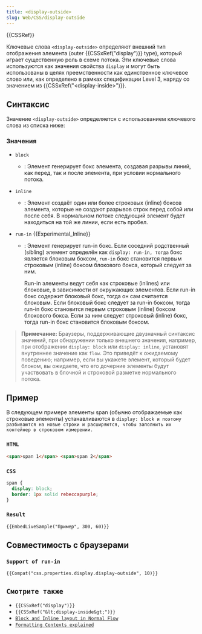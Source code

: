 ```yaml
---
title: <display-outside>
slug: Web/CSS/display-outside
---
```


{{CSSRef}}

Ключевые слова `<display-outside>` определяют внешний тип отображения элемента (outer {{CSSxRef("display")}} type), который играет существенную роль в схеме потока. Эти ключевые слова используются как значения свойства `display` и могут быть использованы в целях преемственности как единственное ключевое слово или, как определено в рамках спецификации Level 3, наряду со значением из {{CSSxRef("&lt;display-inside&gt;")}}.

## Синтаксис

Значение `<display-outside>` определяется с использованием ключевого слова из списка ниже:

### Значения

- `block`
  - : Элемент генерирует бокс элемента, создавая разрывы линий, как перед, так и после элемента, при условии нормального потока.
- `inline`
  - : Элемент создаёт один или более строковых (inline) боксов элемента, которые не создают разрывов строк перед собой или после себя. В нормальном потоке следующий элемент будет находиться на той же линии, если есть пробел.
- `run-in` {{Experimental_Inline}}

  - : Элемент генерирует run-in бокс. Если соседний родственный (sibling) элемент определён как `display: run-in, тогда` бокс является блоковым боксом, `run-in` бокс становится первым строковым (inline) боксом блокового бокса, который следует за ним.

    Run-in элементы ведут себя как строковые (inlines) или блоковые, в зависимости от окружающих элементов. Если run-in бокс содержит блоковый бокс, тогда он сам считается блоковым. Если блоковый бокс следует за run-in боксом, тогда run-in бокс становится первым строковым (inline) боксом блокового бокса. Если за ним следует строковый (inline) бокс, тогда run-in бокс становится блоковым боксом.

> **Примечание:** Браузеры, поддерживающие двузначный синтаксис значений, при обнаружении только внешнего значения, например, при отображении `display: block` или `display: inline`, установят внутреннее значение как `flow`. Это приведёт к ожидаемому поведению; например, если вы укажете элемент, который будет блоком, вы ожидаете, что его дочерние элементы будут участвовать в блочной и строковой разметке нормального потока.

## Пример

В следующем примере элементы span (обычно отображаемые как строковые элементы) устанавливаются в `display: block и поэтому разбиваются на новые строки и расширяются, чтобы заполнить их контейнер в строковом измерении.`

### `HTML`

```html
<span>span 1</span> <span>span 2</span>
```

### `CSS`

```css
span {
  display: block;
  border: 1px solid rebeccapurple;
}
```

### `Result`

`{{EmbedLiveSample("Пример", 300, 60)}}`

## Совместимость с браузерами

### `Support of run-in`

`{{Compat("css.properties.display.display-outside", 10)}}`

## `Смотрите также`

- `{{CSSxRef("display")}}`
- `{{CSSxRef("&lt;display-inside&gt;")}}`
- [`Block and Inline layout in Normal Flow`](/ru/docs/Web/CSS/CSS_Flow_Layout/Block_and_Inline_Layout_in_Normal_Flow)
- [`Formatting Contexts explained`](/ru/docs/Web/CSS/CSS_Flow_Layout/Formatting_Contexts_Explained)
